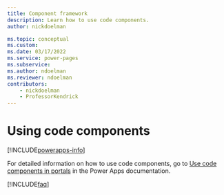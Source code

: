 ```yaml
---
title: Component framework
description: Learn how to use code components.
author: nickdoelman

ms.topic: conceptual
ms.custom: 
ms.date: 03/17/2022
ms.service: power-pages
ms.subservice: 
ms.author: ndoelman
ms.reviewer: ndoelman
contributors:
    - nickdoelman
    - ProfessorKendrick
---
```


# Using code components


[!INCLUDE[powerapps-info](../includes/cc-powerapps-info.md)]

For detailed information on how to use code components, go to [Use code components in portals](/powerapps/maker/portals/component-framework) in the Power Apps documentation.

[!INCLUDE[faq](../includes/cc-faqs.md)]